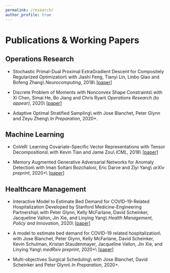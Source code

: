 ```yaml
---
permalink: /research/
author_profile: true
---
```


Publications & Working Papers
=====

Operations Research
---
* Stochastic Primal-Dual Proximal ExtraGradient Descent for Compositely Regularized Optimization\\
  with Jiashi Feng, Tianyi Lin, Linbo Qiao and Bofeng Zhang\\
  _Neurocomputing_, 2018\\
  [[paper](https://arxiv.org/pdf/1708.05978.pdf)]

* Discrete Problem of Moments with Nonconvex Shape Constraints\\
  with Xi Chen, Simai He, Bo Jiang and Chris Ryan\\
  _Operations Research (to appear)_, 2020\\
  [[paper](https://arxiv.org/pdf/1708.02079.pdf)]

* Adaptive Optimal Stratified Sampling\\
  with Jose Blanchet, Peter Glynn and Zeyu Zheng\\
  _In Preparation_, 2020+.


Machine Learning
---
* CoVeR: Learning Covariate-Specific Vector Representations with Tensor Decompositions\\
  with Kevin Tian and Jame Zou\\
  _ICML_, 2018\\
  [[paper](https://arxiv.org/pdf/1802.07839.pdf)]

* Memory Augmented Generative Adversarial Networks for Anomaly Detection\\
  with Iman Soltani Bozchalooi, Eric Darve and Ziyi Yang\\
  _arXiv preprint_, 2020+\\
  [[paper](https://arxiv.org/pdf/2002.02669.pdf)]


Healthcare Management
---
* Interactive Model to Estimate Bed Demand for COVID-19-Related Hospitalization Developed by Stanford Medicine-Engineering Partnership\\
  with Peter Glynn, Kelly McFarlane, David Scheinker, Jacqueline Vallon, Jin Xie, and Linying Yang\\
  _Health Management, Policy and Innovation_, 2020\\
  [[paper](https://hmpi.org/2020/04/07/interactive-model-to-estimate-bed-demand-for-covid-19-related-hospitalization-developed-by-stanford-medicine-engineering-partnership/?pdf=2471)]

* A model to estimate bed demand for COVID-19 related hospitalization\\
  with Jose Blanchet, Peter Glynn, Kelly McFarlane, David Scheinker, Kevin Schulman, Kristan Staudenmayer, Jacqueline Vallon, Jin Xie, and Linying Yang\\
  _medRxiv preprint_, 2020+\\
  [[paper](https://www.medrxiv.org/content/10.1101/2020.03.24.20042762v1.full.pdf)]

* Multi-objectives Surgical Scheduling\\
  with Jose Blanchet, David Scheinker and Peter Glynn\\
  _In Preparation_, 2020+.
